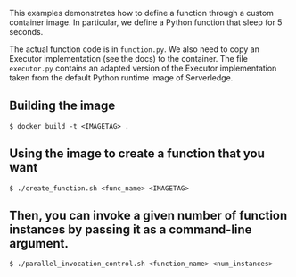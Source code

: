 This examples demonstrates how to define a function through a custom
container image. In particular, we define a Python function that sleep for 5 seconds. 

The actual function code is in `function.py`. We also need to copy an Executor
implementation (see the docs) to the container. The file `executor.py` contains
an adapted version of the Executor implementation taken from the default Python
runtime image of Serverledge.

## Building the image

	$ docker build -t <IMAGETAG> .

## Using the image to create a function that you want

	$ ./create_function.sh <func_name> <IMAGETAG>
	
## Then, you can invoke a given number of function instances by passing it as a command-line argument.
	
	$ ./parallel_invocation_control.sh <function_name> <num_instances>
